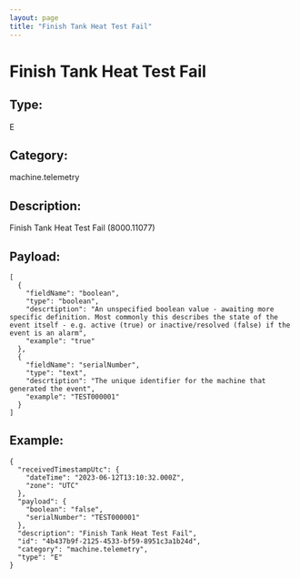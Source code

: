 ```yaml
---
layout: page
title: "Finish Tank Heat Test Fail"
---
```


# Finish Tank Heat Test Fail

## Type:

E

## Category:

machine.telemetry

## Description: 

Finish Tank Heat Test Fail (8000.11077)

## Payload:

```
[
  {
    "fieldName": "boolean",
    "type": "boolean",
    "descrtiption": "An unspecified boolean value - awaiting more specific definition. Most commonly this describes the state of the event itself - e.g. active (true) or inactive/resolved (false) if the event is an alarm",
    "example": "true"
  },
  {
    "fieldName": "serialNumber",
    "type": "text",
    "descrtiption": "The unique identifier for the machine that generated the event",
    "example": "TEST000001"
  }
]
```

## Example:

```
{
  "receivedTimestampUtc": {
    "dateTime": "2023-06-12T13:10:32.000Z",
    "zone": "UTC"
  },
  "payload": {
    "boolean": "false",
    "serialNumber": "TEST000001"
  },
  "description": "Finish Tank Heat Test Fail",
  "id": "4b437b9f-2125-4533-bf59-8951c3a1b24d",
  "category": "machine.telemetry",
  "type": "E"
}
```
